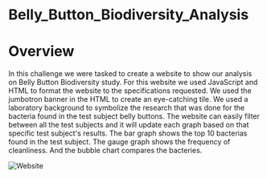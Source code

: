 # Belly_Button_Biodiversity_Analysis

# Overview

In this challenge we were tasked to create a website to show our analysis on Belly Button Biodiversity study. For this website we used JavaScript and HTML to format the website to the specifications requested. We used the jumbotron banner in the HTML to create an eye-catching tile. We used a laboratory background to symbolize the research that was done for the bacteria found in the test subject belly buttons. The website can easily filter between all the test subjects and it will update each graph based on that specific test subject's results. The bar graph shows the top 10 bacterias found in the test subject. The gauge graph shows the frequency of cleanliness. And the bubble chart compares the bacteries.

![Website](https://user-images.githubusercontent.com/95899763/160312386-cc154a3d-56ee-48ea-a98b-bdf3c0c68332.PNG)
